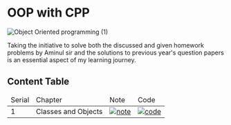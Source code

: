 # OOP with CPP

![Object Oriented programming (1)](https://github.com/ahsanulhoqueabir/OOP_with_CPP/assets/113261318/4a34e0d6-07cf-49b5-973d-ae95e829373a)

Taking the initiative to solve both the discussed and given homework problems by Aminul sir and the solutions to previous year's question papers is an essential aspect of my learning journey.

## Content Table
<div >
<table>
  <thead>
    <td>Serial</td>
    <td>Chapter</td>
    <td>Note</td>
    <td>Code</td>
  </thead>
  <tbody>
    <tr>
      <td>1</td>
      <td>Classes and Objects</td>
      <td>
        <a href="https://github.com/ahsanulhoqueabir/OOP_with_CPP/blob/main/Chapter%205%20-%20Classes%20and%20Objects/Class_and_Objects.md">
          <img src="https://github.com/ahsanulhoqueabir/OOP_with_CPP/assets/113261318/a3dbca2e-a1df-411b-ae72-18df898146c8" alt="note">
        </a>
      </td>
      <td>
        <a href="https://github.com/ahsanulhoqueabir/OOP_with_CPP/tree/main/Chapter%205%20-%20Classes%20and%20Objects">
          <img src="https://github.com/ahsanulhoqueabir/OOP_with_CPP/assets/113261318/e94524cd-7e06-48c5-9539-fdbe3c21bbc2" alt="code">
        </a>
      </td>
    </tr>
  </tbody>
</table>
</div>